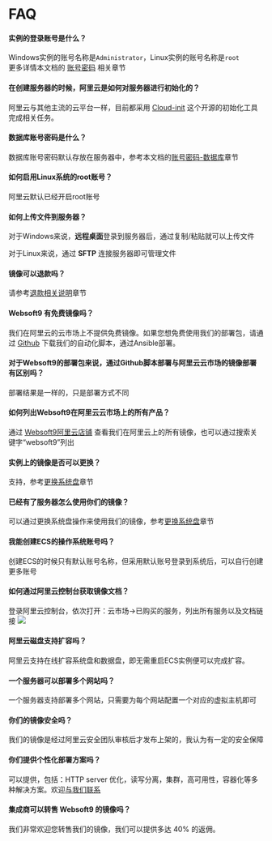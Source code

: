 # FAQ

#### 实例的登录账号是什么？

Windows实例的账号名称是`Administrator`，Linux实例的账号名称是`root`  
更多详情本文档的 [账号密码](/zh/stack-accounts.md) 相关章节

#### 在创建服务器的时候，阿里云是如何对服务器进行初始化的？

阿里云与其他主流的云平台一样，目前都采用 [Cloud-init](https://cloudinit.readthedocs.io/) 这个开源的初始化工具完成相关任务。  

#### 数据库账号密码是什么？

数据库账号密码默认存放在服务器中，参考本文档的[账号密码-数据库](/zh/stack-accounts.md)章节

#### 如何启用Linux系统的root账号？

阿里云默认已经开启root账号

#### 如何上传文件到服务器？

对于Windows来说，**远程桌面**登录到服务器后，通过复制/粘贴就可以上传文件

对于Linux来说，通过 **SFTP** 连接服务器即可管理文件

#### 镜像可以退款吗？

请参考[退款相关说明](/zh/business-order.html#退款)章节

#### Websoft9 有免费镜像吗？

我们在阿里云的云市场上不提供免费镜像。如果您想免费使用我们的部署包，请通过 [Github](https://github.com/websoft9) 下载我们的自动化脚本，通过Ansible部署。

#### 对于Websoft9的部署包来说，通过Github脚本部署与阿里云云市场的镜像部署有区别吗？

部署结果是一样的，只是部署方式不同

#### 如何列出Websoft9在阿里云云市场上的所有产品？

通过 [Websoft9阿里云店铺](https://shop658hlt17.market.aliyun.com/) 查看我们在阿里云上的所有镜像，也可以通过搜索关键字“websoft9”列出

#### 实例上的镜像是否可以更换？

支持，参考[更换系统盘](/zh/stack-deployment.html#更换系统盘部署)章节

#### 已经有了服务器怎么使用你们的镜像？

可以通过更换系统盘操作来使用我们的镜像，参考[更换系统盘](/zh/stack-deployment.html#更换系统盘部署)章节

#### 我能创建ECS的操作系统账号吗？

创建ECS的时候只有默认账号名称，但采用默认账号登录到系统后，可以自行创建更多账号

#### 如何通过阿里云控制台获取镜像文档？

登录阿里云控制台，依次打开：云市场->已购买的服务，列出所有服务以及文档链接
![](https://libs.websoft9.com/Websoft9/DocsPicture/zh/aliyun/aliyun-getdocfromorder-websoft9.png)

#### 阿里云磁盘支持扩容吗？

阿里云支持在线扩容系统盘和数据盘，即无需重启ECS实例便可以完成扩容。

#### 一个服务器可以部署多个网站吗？

一个服务器支持部署多个网站，只需要为每个网站配置一个对应的虚拟主机即可

#### 你们的镜像安全吗？

我们的镜像是经过阿里云安全团队审核后才发布上架的，我认为有一定的安全保障

#### 你们提供个性化部署方案吗？

可以提供，包括：HTTP server 优化，读写分离，集群，高可用性，容器化等多种解决方案。欢迎[与我们联系](https://support.websoft9.com/zh/contact.html)

#### 集成商可以转售 Websoft9 的镜像吗？

我们非常欢迎您转售我们的镜像，我们可以提供多达 40% 的返佣。